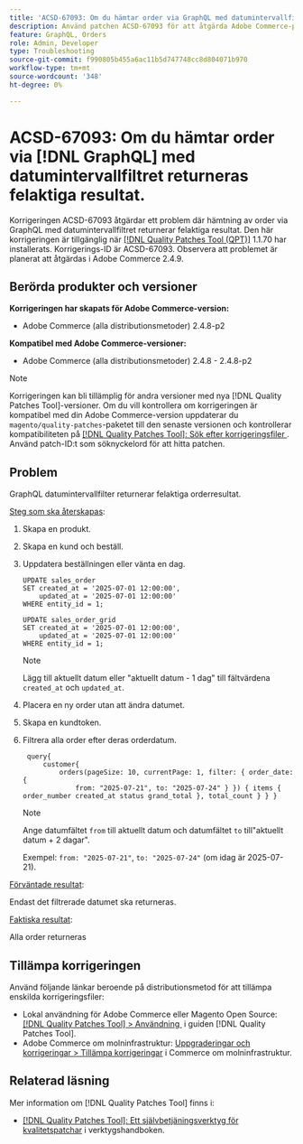 ```yaml
---
title: 'ACSD-67093: Om du hämtar order via GraphQL med datumintervallfilter returneras felaktiga resultat'
description: Använd patchen ACSD-67093 för att åtgärda Adobe Commerce-problemet där hämtning av order via GraphQL med datumintervallfiltret returnerar felaktiga resultat.
feature: GraphQL, Orders
role: Admin, Developer
type: Troubleshooting
source-git-commit: f990805b455a6ac11b5d747748cc8d804071b970
workflow-type: tm+mt
source-wordcount: '348'
ht-degree: 0%

---
```


# ACSD-67093: Om du hämtar order via [!DNL GraphQL] med datumintervallfiltret returneras felaktiga resultat.

Korrigeringen ACSD-67093 åtgärdar ett problem där hämtning av order via GraphQL med datumintervallfiltret returnerar felaktiga resultat. Den här korrigeringen är tillgänglig när [[!DNL Quality Patches Tool (QPT)]](/help/tools/quality-patches-tool/quality-patches-tool-to-self-serve-quality-patches.md) 1.1.70 har installerats. Korrigerings-ID är ACSD-67093. Observera att problemet är planerat att åtgärdas i Adobe Commerce 2.4.9.

## Berörda produkter och versioner

**Korrigeringen har skapats för Adobe Commerce-version:**

* Adobe Commerce (alla distributionsmetoder) 2.4.8-p2

**Kompatibel med Adobe Commerce-versioner:**

* Adobe Commerce (alla distributionsmetoder) 2.4.8 - 2.4.8-p2

>[!NOTE]
>
>Korrigeringen kan bli tillämplig för andra versioner med nya [!DNL Quality Patches Tool]-versioner. Om du vill kontrollera om korrigeringen är kompatibel med din Adobe Commerce-version uppdaterar du `magento/quality-patches`-paketet till den senaste versionen och kontrollerar kompatibiliteten på [[!DNL Quality Patches Tool]: Sök efter korrigeringsfiler &#x200B;](https://experienceleague.adobe.com/tools/commerce-quality-patches/index.html?lang=sv-SE). Använd patch-ID:t som söknyckelord för att hitta patchen.

## Problem

GraphQL datumintervallfilter returnerar felaktiga orderresultat.

<u>Steg som ska återskapas</u>:

1. Skapa en produkt.
1. Skapa en kund och beställ.
1. Uppdatera beställningen eller vänta en dag.

   ```
   UPDATE sales_order
   SET created_at = '2025-07-01 12:00:00',
       updated_at = '2025-07-01 12:00:00'
   WHERE entity_id = 1;
   
   UPDATE sales_order_grid
   SET created_at = '2025-07-01 12:00:00',
       updated_at = '2025-07-01 12:00:00'
   WHERE entity_id = 1;
   ```

   >[!NOTE]
   >
   >Lägg till aktuellt datum eller &quot;aktuellt datum - 1 dag&quot; till fältvärdena `created_at` och `updated_at`.

1. Placera en ny order utan att ändra datumet.
1. Skapa en kundtoken.
1. Filtrera alla order efter deras orderdatum.

   ```
    query{
        customer{
            orders(pageSize: 10, currentPage: 1, filter: { order_date: {
                from: "2025-07-21", to: "2025-07-24" } }) { items { order_number created_at status grand_total }, total_count } } }
   ```

   >[!NOTE]
   > Ange datumfältet `from` till aktuellt datum och datumfältet `to` till&quot;aktuellt datum + 2 dagar&quot;.
   >
   > Exempel: `from: "2025-07-21"`, `to: "2025-07-24"` (om idag är 2025-07-21).

<u>Förväntade resultat</u>:

Endast det filtrerade datumet ska returneras.

<u>Faktiska resultat</u>:

Alla order returneras

## Tillämpa korrigeringen

Använd följande länkar beroende på distributionsmetod för att tillämpa enskilda korrigeringsfiler:

* Lokal användning för Adobe Commerce eller Magento Open Source: [[!DNL Quality Patches Tool] > Användning &#x200B;](/help/tools/quality-patches-tool/usage.md) i guiden [!DNL Quality Patches Tool].
* Adobe Commerce om molninfrastruktur: [Uppgraderingar och korrigeringar > Tillämpa korrigeringar](https://experienceleague.adobe.com/docs/commerce-cloud-service/user-guide/develop/upgrade/apply-patches.html?lang=sv-SE) i Commerce om molninfrastruktur.

## Relaterad läsning

Mer information om [!DNL Quality Patches Tool] finns i:

* [[!DNL Quality Patches Tool]: Ett självbetjäningsverktyg för kvalitetspatchar](/help/tools/quality-patches-tool/quality-patches-tool-to-self-serve-quality-patches.md) i verktygshandboken.
